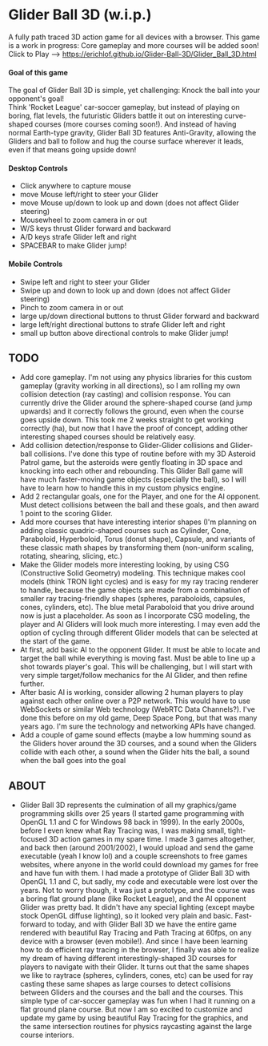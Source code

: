 # Glider Ball 3D (w.i.p.)
A fully path traced 3D action game for all devices with a browser.  This game is a work in progress:  Core gameplay and more courses will be added soon! <br>
Click to Play --> https://erichlof.github.io/Glider-Ball-3D/Glider_Ball_3D.html
<br>
<h4>Goal of this game</h4>
The goal of Glider Ball 3D is simple, yet challenging: Knock the ball into your opponent's goal! <br>
Think 'Rocket League' car-soccer gameplay, but instead of playing on boring, flat levels, the futuristic Gliders battle it out on interesting curve-shaped courses (more courses coming soon!).  And instead of having normal Earth-type gravity, Glider Ball 3D features Anti-Gravity, allowing the Gliders and ball to follow and hug the course surface wherever it leads, even if that means going upside down! 

<h4>Desktop Controls</h4>

* Click anywhere to capture mouse
* move Mouse left/right to steer your Glider
* move Mouse up/down to look up and down (does not affect Glider steering)
* Mousewheel to zoom camera in or out
* W/S keys thrust Glider forward and backward
* A/D keys strafe Glider left and right
* SPACEBAR to make Glider jump!

<h4>Mobile Controls</h4>

* Swipe left and right to steer your Glider
* Swipe up and down to look up and down (does not affect Glider steering)
* Pinch to zoom camera in or out
* large up/down directional buttons to thrust Glider forward and backward
* large left/right directional buttons to strafe Glider left and right
* small up button above directional controls to make Glider jump!

<h2>TODO</h2>

* Add core gameplay.  I'm not using any physics libraries for this custom gameplay (gravity working in all directions), so I am rolling my own collision detection (ray casting) and collision response. You can currently drive the Glider around the sphere-shaped course (and jump upwards) and it correctly follows the ground, even when the course goes upside down.  This took me 2 weeks straight to get working correctly (ha), but now that I have the proof of concept, adding other interesting shaped courses should be relatively easy.
* Add collision detection/response to Glider-Glider collisions and Glider-ball collisions.  I've done this type of routine before with my 3D Asteroid Patrol game, but the asteroids were gently floating in 3D space and knocking into each other and rebounding.  This Glider Ball game will have much faster-moving game objects (especially the ball), so I will have to learn how to handle this in my custom physics engine. 
* Add 2 rectangular goals, one for the Player, and one for the AI opponent.  Must detect collisions between the ball and these goals, and then award 1 point to the scoring Glider. 
* Add more courses that have interesting interior shapes (I'm planning on adding classic quadric-shaped courses such as Cylinder, Cone, Paraboloid, Hyperboloid, Torus (donut shape), Capsule, and variants of these classic math shapes by transforming them (non-uniform scaling, rotating, shearing, slicing, etc.)
* Make the Glider models more interesting looking, by using CSG (Constructive Solid Geometry) modeling.  This technique makes cool models (think TRON light cycles) and is easy for my ray tracing renderer to handle, because the game objects are made from a combination of smaller ray tracing-friendly shapes (spheres, paraboloids, capsules, cones, cylinders, etc).  The blue metal Paraboloid that you drive around now is just a placeholder.  As soon as I incorporate CSG modeling, the player and AI Gliders will look much more interesting.  I may even add the option of cycling through different Glider models that can be selected at the start of the game.
* At first, add basic AI to the opponent Glider.  It must be able to locate and target the ball while everything is moving fast.  Must be able to line up a shot towards player's goal. This will be challenging, but I will start with very simple target/follow mechanics for the AI Glider, and then refine further.
* After basic AI is working, consider allowing 2 human players to play against each other online over a P2P network.  This would have to use WebSockets or similar Web technology (WebRTC Data Channels?).  I've done this before on my old game, Deep Space Pong, but that was many years ago.  I'm sure the technology and networking APIs have changed.
* Add a couple of game sound effects (maybe a low humming sound as the Gliders hover around the 3D courses, and a sound when the Gliders collide with each other, a sound when the Glider hits the ball, a sound when the ball goes into the goal

<h2>ABOUT</h2>

* Glider Ball 3D represents the culmination of all my graphics/game programming skills over 25 years (I started game programming with OpenGL 1.1 and C for Windows 98 back in 1999).  In the early 2000s, before I even knew what Ray Tracing was, I was making small, tight-focused 3D action games in my spare time.  I made 3 games altogether, and back then (around 2001/2002), I would upload and send the game executable (yeah I know lol) and a couple screenshots to free games websites, where anyone in the world could download my games for free and have fun with them. I had made a prototype of Glider Ball 3D with OpenGL 1.1 and C, but sadly, my code and executable were lost over the years.  Not to worry though, it was just a prototype, and the course was a boring flat ground plane (like Rocket League), and the AI opponent Glider was pretty bad.  It didn't have any special lighting (except maybe stock OpenGL diffuse lighting), so it looked very plain and basic.  Fast-forward to today, and with Glider Ball 3D we have the entire game rendered with beautiful Ray Tracing and Path Tracing at 60fps, on any device with a browser (even mobile!).  And since I have been learning how to do efficient ray tracing in the browser, I finally was able to realize my dream of having different interestingly-shaped 3D courses for players to navigate with their Glider.  It turns out that the same shapes we like to raytrace (spheres, cylinders, cones, etc) can be used for ray casting these same shapes as large courses to detect collisions between Gliders and the courses and the ball and the courses. This simple type of car-soccer gameplay was fun when I had it running on a flat ground plane course.  But now I am so excited to customize and update my game by using beautiful Ray Tracing for the graphics, and the same intersection routines for physics raycasting against the large course interiors.   
